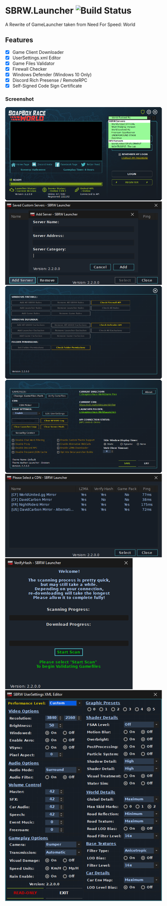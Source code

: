 # SBRW.Launcher ![Build Status](https://github.com/SoapboxRaceWorld/GameLauncher_NFSW/workflows/GameLauncher%20Reborn%20Build/badge.svg)
A Rewrite of GameLauncher taken from Need For Speed: World

## Features
- [X] Game Client Downloader
- [X] UserSettings.xml Editor
- [X] Game Files Validator
- [X] Firewall Checker
- [X] Windows Defender (Windows 10 Only)
- [X] Discord Rich Presense / RemoteRPC
- [X] Self-Signed Code Sign Certificate

### Screenshot
![](01-Main_Screen.png)
![](02-Add_Server.png)
![](03-Security_Center.png)
![](04-Settings_Screen.png)
![](05-CDN_Picker.png)
![](06-Verify_Hash.png)
![](07-User_Settings.png)